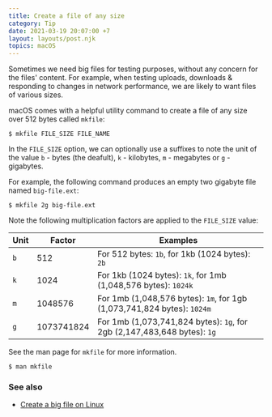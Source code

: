 ```yaml
---
title: Create a file of any size
category: Tip
date: 2021-03-19 20:07:00 +7
layout: layouts/post.njk
topics: macOS
---
```


Sometimes we need big files for testing purposes, without any concern for the files' content. For example, when testing uploads, downloads & responding to changes in network performance, we are likely to want files of various sizes.

macOS comes with a helpful utility command to create a file of any size over 512 bytes called `mkfile`:

```shell
$ mkfile FILE_SIZE FILE_NAME
```

In the `FILE_SIZE` option, we can optionally use a suffixes to note the unit of the value  `b` - bytes (the deafult), `k` - kilobytes, `m` - megabytes or `g` - gigabytes.

For example, the following command produces an empty two gigabyte file named `big-file.ext`:

```shell
$ mkfile 2g big-file.ext
```

Note the following multiplication factors are applied to the `FILE_SIZE` value:

|Unit|Factor|Examples|
|-|-|-|
|`b`|512|For 512 bytes: `1b`, for 1kb (1024 bytes): `2b`|
|`k`|1024|For 1kb (1024 bytes): `1k`, for 1mb (1,048,576 bytes): `1024k`|
|`m`|1048576|For 1mb (1,048,576 bytes): `1m`, for 1gb (1,073,741,824 bytes): `1024m`|
|`g`|1073741824|For 1mb (1,073,741,824 bytes): `1g`, for 2gb (2,147,483,648 bytes): `1g`|

See the man page for `mkfile` for more information.

```shell
$ man mkfile
```
### See also

-   [Create a big file on Linux](/create-a-big-file-on-linux.html)
